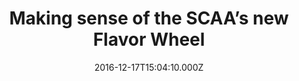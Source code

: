 ---
templateKey: projects
title: Making sense of the SCAA’s new Flavor Wheel
date: 2016-12-17T15:04:10.000Z
---